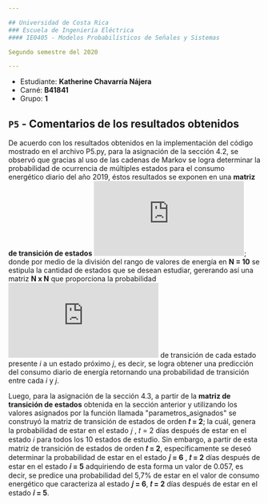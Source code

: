```yaml
---

## Universidad de Costa Rica
### Escuela de Ingeniería Eléctrica
#### IE0405 - Modelos Probabilísticos de Señales y Sistemas

Segundo semestre del 2020

---
```


* Estudiante: **Katherine Chavarría Nájera**
* Carné: **B41841**
* Grupo: **1**


## `P5` - Comentarios de los resultados obtenidos

De acuerdo con los resultados obtenidos en la implementación del código mostrado en el archivo P5.py, para la asignación de la sección 4.2, se observó que gracias al uso de las cadenas de Markov se logra determinar la probabilidad de ocurrencia de múltiples estados para el consumo energético diario del año 2019, éstos resultados se exponen en una **matriz de transición de estados** ![](https://latex.codecogs.com/gif.latex?%5CPi); donde por medio de la división del rango de valores de energía en **N = 10** se estipula la cantidad de estados que se desean estudiar, gererando así una matriz **N x N** que proporciona la probabilidad ![](https://latex.codecogs.com/gif.latex?%5CPi_%7Bij%7D) de transición de cada estado presente *i* a un estado próximo *j*, es decir, se logra obtener una predicción del consumo diario de energía retornando una probabilidad de transición entre cada *i* y *j*. 

Luego, para la asignación de la sección 4.3, a partir de la **matriz de transición de estados** obtenida en la sección anterior y utilizando los valores asignados por la función llamada "parametros_asignados" se construyó la matriz de transición de estados de orden  **𝑡 = 2**; la cuál, genera la probabilidad de estar en el estado  𝑗 ,  𝑡 = 2  días después de estar en el estado 𝑖 para todos los 10 estados de estudio. Sin embargo, a partir de esta matriz de transición de estados de orden  **𝑡 = 2**, específicamente se deseó determinar la probabilidad de estar en el estado  **𝑗 = 6** ,  **𝑡 = 2**  días después de estar en el estado  **𝑖 = 5** adquiriendo de esta forma un valor de 0.057, es decir, se predice una probabilidad del 5,7% de estar en el valor de consumo energético que caracteriza al estado **𝑗 = 6**, **𝑡 = 2** días después de estar en el estado **𝑖 = 5**.     
 
